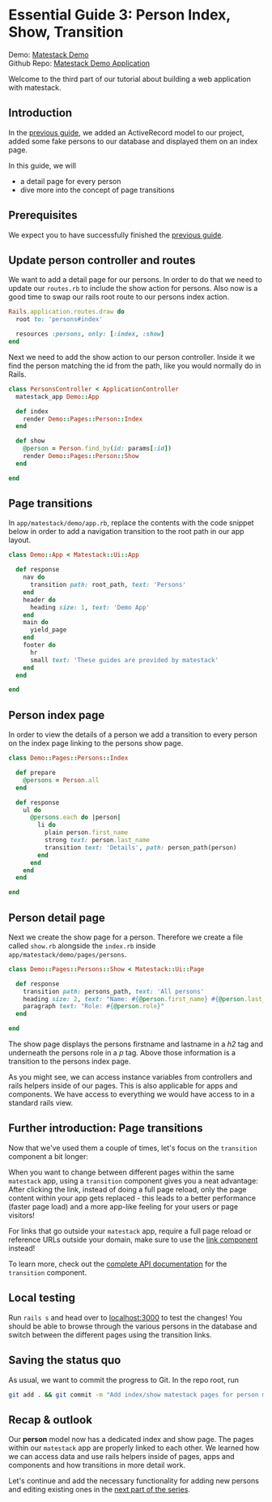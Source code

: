 # Essential Guide 3: Person Index, Show, Transition

Demo: [Matestack Demo](https://demo.matestack.io)  
Github Repo: [Matestack Demo Application](https://github.com/matestack/matestack-demo-application)

Welcome to the third part of our tutorial about building a web application with matestack.

## Introduction

In the [previous guide](02_active_record.md), we added an ActiveRecord model to our project, added some fake persons to our database and displayed them on an index page.

In this guide, we will

* a detail page for every person
* dive more into the concept of page transitions

## Prerequisites

We expect you to have successfully finished the [previous guide](02_active_record.md).

## Update person controller and routes

We want to add a detail page for our persons. In order to do that we need to update our `routes.rb` to include the show action for persons. Also now is a good time to swap our rails root route to our persons index action.

```ruby
Rails.application.routes.draw do
  root to: 'persons#index'

  resources :persons, only: [:index, :show]
end
```

Next we need to add the show action to our person controller. Inside it we find the person matching the id from the path, like you would normally do in Rails.

```ruby
class PersonsController < ApplicationController
  matestack_app Demo::App

  def index
    render Demo::Pages::Person::Index
  end

  def show
    @person = Person.find_by(id: params[:id])
    render Demo::Pages::Person::Show
  end

end
```

## Page transitions

In `app/matestack/demo/app.rb`, replace the contents with the code snippet below in order to add a navigation transition to the root path in our app layout.

```ruby
class Demo::App < Matestack::Ui::App

  def response
    nav do
      transition path: root_path, text: 'Persons'
    end
    header do
      heading size: 1, text: 'Demo App'
    end
    main do
      yield_page
    end
    footer do
      hr
      small text: 'These guides are provided by matestack'
    end
  end

end
```

## Person index page

In order to view the details of a person we add a transition to every person on the index page linking to the persons show page.

```ruby
class Demo::Pages::Persons::Index

  def prepare
    @persons = Person.all
  end

  def response
    ul do
      @persons.each do |person|
        li do
          plain person.first_name
          strong text: person.last_name
          transition text: 'Details', path: person_path(person)
        end
      end
    end
  end

end
```

## Person detail page

Next we create the show page for a person. Therefore we create a file called `show.rb` alongside the `index.rb` inside `app/matestack/demo/pages/persons`.

```ruby
class Demo::Pages::Persons::Show < Matestack::Ui::Page

  def response
    transition path: persons_path, text: 'All persons'
    heading size: 2, text: "Name: #{@person.first_name} #{@person.last_name}"
    paragraph text: "Role: #{@person.role}"
  end

end
```

The show page displays the persons firstname and lastname in a _h2_ tag and underneath the persons role in a _p_ tag. Above those information is a transition to the persons index page.

As you might see, we can access instance variables from controllers and rails helpers inside of our pages. This is also applicable for apps and components. We have access to everything we would have access to in a standard rails view.

## Further introduction: Page transitions

Now that we've used them a couple of times, let's focus on the `transition` component a bit longer:

When you want to change between different pages within the same `matestack` app, using a `transition` component gives you a neat advantage: After clicking the link, instead of doing a full page reload, only the page content within your app gets replaced - this leads to a better performance \(faster page load\) and a more app-like feeling for your users or page visitors!

For links that go outside your `matestack` app, require a full page reload or reference URLs outside your domain, make sure to use the [link component](../../components-api/core-components/link.md) instead!

To learn more, check out the [complete API documentation](../../components-api/reactive-core-components/transition.md) for the `transition` component.

## Local testing

Run `rails s` and head over to [localhost:3000](http://localhost:3000/) to test the changes! You should be able to browse through the various persons in the database and switch between the different pages using the transition links.

## Saving the status quo

As usual, we want to commit the progress to Git. In the repo root, run

```bash
git add . && git commit -m "Add index/show matestack pages for person model (incl. controller, routes), update demo matestack app"
```

## Recap & outlook

Our **person** model now has a dedicated index and show page. The pages within our `matestack` app are properly linked to each other. We learned how we can access data and use rails helpers inside of pages, apps and components and how transitions in more detail work.

Let's continue and add the necessary functionality for adding new persons and editing existing ones in the [next part of the series](04_forms_edit_new_create_update_delete.md).

